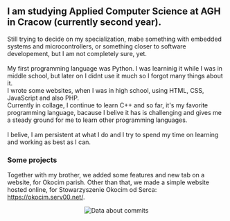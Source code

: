 ## I am studying Applied Computer Science at AGH in Cracow (currently second year). <br>
Still trying to decide on my specialization, mabe something with embedded systems and microcontrollers, or something closer to software developement, but I am not completely sure, yet. <br>
<br>
My first programming language was Python. I was learninig it while I was in middle school, but later on I didnt use it much so I forgot many things about it. <br>
I wrote some websites, when I was in high school, using HTML, CSS, JavaScript and also PHP. <br>
Currently in collage, I continue to learn C++ and so far, it's my favorite programming language, bacause I belive it has is challenging and gives me a steady ground for me to learn other programming languages. <br>
<br>
I belive, I am persistent at what I do and I try to spend my time on learning and working as best as I can. 

### Some projects ###
Together with my brother, we added some features and new tab on a website, for Okocim parish. Other than that, we made a simple website hosted online, for Stowarzyszenie Okocim od Serca: https://okocim.serv00.net/.

<p align="center">
<picture>
  <source
    srcset="https://github-readme-stats.vercel.app/api?username=anuraghazra&show_icons=true&hide_title=true"
    media="(prefers-color-scheme: light), (prefers-color-scheme: no-preference)"
  />
  <source
    srcset="https://github-readme-stats.vercel.app/api?username=MasiaSaig&show_icons=true&hide_title=true&theme=dracula"
    media="(prefers-color-scheme: dark)"
  />
    <img alt="Data about commits" src="https://github-readme-stats.vercel.app/api?username=MasiaSaig&show_icons=true&hide_title=true" />
</picture>
</p>
<!--
<picture>
  <source
    srcset="https://github-readme-stats.vercel.app/api/top-langs/?username=MasiaSaig&size_weight=0.5&count_weight=0.5"
    media="(prefers-color-scheme: light), (prefers-color-scheme: no-preference)"
  />
  <source
    srcset="https://github-readme-stats.vercel.app/api/top-langs/?username=MasiaSaig&size_weight=0.5&count_weight=0.5&theme=dracula"
    media="(prefers-color-scheme: dark)"
  />
  <img alt="Data about commits" src="https://github-readme-stats.vercel.app/api/top-langs/?username=MasiaSaig&size_weight=0.5&count_weight=0.5" />
</picture>
--!>
